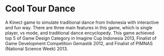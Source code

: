 # Cool Tour Dance

A Kinect game to simulate traditional dance from Indonesia with interactive and fun way. There are three main features in this game, which is single player, vs mode, and traditional dance encyclopedy. 
 This game achieved top 5 of Game Design Category in Imagine Cup Indonesia 2013, Finalist of Game Development Competition Gemastik 2012, and Finalist of PIMNAS (National Science Week) 2013.
